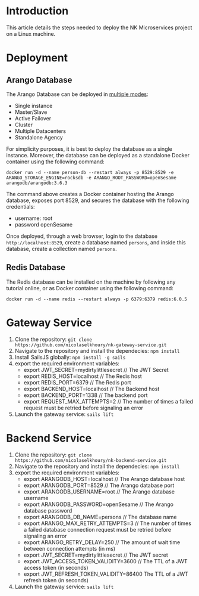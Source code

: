 # Introduction

This article details the steps needed to deploy the NK Microservices project on a Linux machine.

# Deployment

## Arango Database

The Arango Database can be deployed in [multiple modes](https://www.arangodb.com/docs/stable/deployment.html): 
* Single instance
* Master/Slave
* Active Failover
* Cluster
* Multiple Datacenters
* Standalone Agency

For simplicity purposes, it is best to deploy the database as a single instance. Moreover, the database can be deployed as a standalone Docker container using the following command:

```
docker run -d --name person-db --restart always -p 8529:8529 -e ARANGO_STORAGE_ENGINE=rocksdb -e ARANGO_ROOT_PASSWORD=openSesame arangodb/arangodb:3.6.3

```

The command above creates a Docker container hosting the Arango database, exposes port 8529, and secures the database with the following credentials:
* username: root
* password openSesame

Once deployed, through a web browser, login to the database ```http://localhost:8529```, create a database named ```persons```, and inside this database, create a collection named ```persons```.


## Redis Database

The Redis database can be installed on the machine by following any tutorial online, or as Docker container using the following command:

```
docker run -d --name redis --restart always -p 6379:6379 redis:6.0.5
```

# Gateway Service

1. Clone the repository: ```git clone https://github.com/nicolaselkhoury/nk-gateway-service.git```
2. Navigate to the repository and install the dependecies: ```npm install```
3. Install SailsJS globally: ```npm install -g sails```
3. export the required environment variables:
    * export JWT_SECRET=mydirtylittlesecret     // The JWT Secret
    * export REDIS_HOST=localhost               // The Redis host
    * export REDIS_PORT=6379                    // The Redis port
    * export BACKEND_HOST=localhost             // The Backend host
    * export BACKEND_PORT=1338                  // The backend port
    * export REQUEST_MAX_ATTEMPTS=2             // The number of times a failed request must be retried before signaling an error
4. Launch the gateway service: ```sails lift```

# Backend Service

1. Clone the repository: ```git clone https://github.com/nicolaselkhoury/nk-backend-service.git```
2. Navigate to the repository and install the dependecies: ```npm install```
3. export the required environment variables:
    * export ARANGODB_HOST=localhost             // The Arango database host
    * export ARANGODB_PORT=8529                  // The Arango database port
    * export ARANGODB_USERNAME=root              // The Arango database username
    * export ARANGODB_PASSWORD=openSesame        // The Arango database password
    * export ARANGODB_DB_NAME=persons            // The database name
    * export ARANGO_MAX_RETRY_ATTEMPTS=3         // The number of times a failed database connection request must be retried before signaling an error
    * export ARANGO_RETRY_DELAY=250              // The amount of wait time between connection attempts (in ms)
    * export JWT_SECRET=mydirtylittlesecret      // The JWT secret
    * export JWT_ACCESS_TOKEN_VALIDITY=3600      // The TTL of a JWT access token (in seconds)
    * export JWT_REFRESH_TOKEN_VALIDITY=86400    The TTL of a JWT refresh token (in seconds)
4. Launch the gateway service: ```sails lift```